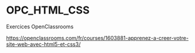 # OPC_HTML_CSS
Exercices OpenClassrooms

https://openclassrooms.com/fr/courses/1603881-apprenez-a-creer-votre-site-web-avec-html5-et-css3/
